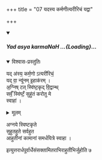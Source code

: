 +++
title = "07 यदस्य कर्मणीत्यरीरिचं यद्वा"

+++

<div class="js_include" includetitle="false" newlevelforh1="5" unfilled url="/vedAH_yajuH/taittirIyam/sUtram/hiraNyakeshI/gRhyam/paddhatiH/mantrAdi/yad_asya_karmaNaH.md">
<details open><summary><h5>Yad asya karmaNaH ...{Loading}...</h5></summary>
<details open><summary>विश्वास-प्रस्तुतिः</summary>

यद् अ॑स्य॒ कर्म॒णो ऽत्यरी॑रिचं॒  
यद् वा॒ न्यू॑नम् इ॒हाक॑रम् ।  
अ॒ग्निष् टत् स्वि॑ष्ट॒कृद् वि॒द्वान्थ्  
सर्वँ॒ स्वि॑ष्टँ॒ सुहु॑तं करोतु मे  
स्वाहा॑ ।
</details>
<details><summary>मूलम्</summary>

यद॑स्य॒ कर्म॒णोऽत्यरी॑रिचं॒ यद्वा॒ न्यू॑नमि॒हाक॑रम् ।  
अ॒ग्निष्टत्स्वि॑ष्ट॒कृद्वि॒द्वान्त्सर्व॒ग्ग्॒ स्वि॑ष्टँ॒ सुहु॑तं करोतु मे ।
</details>
</details>
</div>  


अग्नये स्विष्टकृते  
सुहुतहुते सर्वहुत  
आहुतीनां कामानां समर्धयित्रे स्वाहा । 

इत्युत्तरार्धपूर्वार्धेसंसक्तामितराभिराहुतीभिर्जुहोति ७